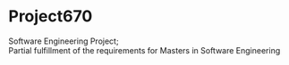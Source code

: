 # Project670

Software Engineering Project;  
Partial fulfillment of the requirements for Masters in Software Engineering 
